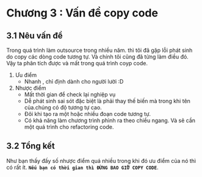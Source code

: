 # Chương 3 : Vấn đề copy code

## 3.1 Nêu vấn đề

Trong quá trình làm outsource trong nhiều năm. thì tôi đã gặp lỗi phát sinh do copy các dòng code tương tự. Và chính tôi cũng đã từng làm điều đó. Vậy ta phân tích được và mất trong quá trình coyp code.

1. Ưu điểm
    - Nhanh , chỉ định dành cho người lười :D
2. Nhược điểm
    - Mất thời gian để check lại nghiệp vụ
    - Dễ phát sinh sai sót đặc biệt là phải thay thế biến mà trong khi tên của.chúng có độ tương tự cao.
    - Đôi khi tạo ra một hoặc nhiều đoạn code tương tự.
    - Có khả năng làm chương trình phình ra theo chiều ngang. Và sẽ cần một quá trình cho refactoring code.

## 3.2 Tổng kết

Như bạn thấy đấy số nhược điểm quá nhiều trong khi đó ưu điểm của nó thì có rất ít. **`Nếu bạn có thời gian thì ĐỪNG BAO GIỜ COPY CODE`**.
